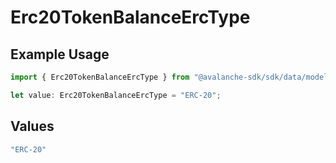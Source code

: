 # Erc20TokenBalanceErcType

## Example Usage

```typescript
import { Erc20TokenBalanceErcType } from "@avalanche-sdk/sdk/data/models/components";

let value: Erc20TokenBalanceErcType = "ERC-20";
```

## Values

```typescript
"ERC-20"
```